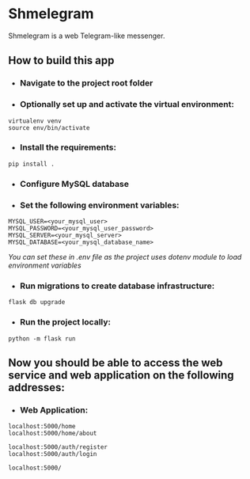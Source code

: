 # Shmelegram
Shmelegram is a web Telegram-like messenger.

## How to build this app

- ### Navigate to the project root folder

- ### Optionally set up and activate the virtual environment:
```
virtualenv venv
source env/bin/activate
```

- ### Install the requirements:
```
pip install .
```
- ### Configure MySQL database

- ### Set the following environment variables:

```
MYSQL_USER=<your_mysql_user>
MYSQL_PASSWORD=<your_mysql_user_password>
MYSQL_SERVER=<your_mysql_server>
MYSQL_DATABASE=<your_mysql_database_name>
```

*You can set these in .env file as the project uses dotenv module to load 
environment variables*

- ### Run migrations to create database infrastructure:
```
flask db upgrade
```

- ### Run the project locally:
```
python -m flask run
```

## Now you should be able to access the web service and web application on the following addresses:

- ### Web Application:
```
localhost:5000/home
localhost:5000/home/about

localhost:5000/auth/register
localhost:5000/auth/login

localhost:5000/
```
